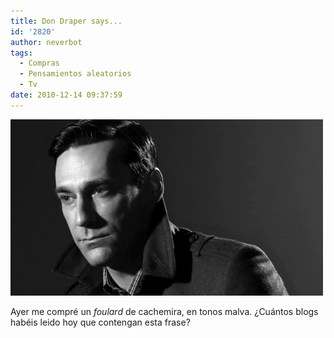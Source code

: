 ```yaml
---
title: Don Draper says...
id: '2820'
author: neverbot
tags:
  - Compras
  - Pensamientos aleatorios
  - Tv
date: 2010-12-14 09:37:59
---
```


[![](./don-draper-says/PhotoAlt.gif "PhotoAlt")](./PhotoAlt.gif)

Ayer me compré un _foulard_ de cachemira, en tonos malva. ¿Cuántos blogs habéis leido hoy que contengan esta frase?